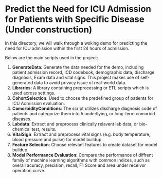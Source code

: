 # Predict the Need for ICU Admission for Patients with Specific Disease (Under construction)

In this directory, we will walk through a woking demo for predicting the need for ICU admission within the first 24 hours of admission.

Below are the main scripts used in the project:

1. __**GenerateData**__: Generate the data needed for the demo, including patient admission record, ICD codebook, demographic data, discharge diagnosis, Exam data and vital signs.                          This project makes use of self-generated data to avoid privacy issue of real-world data.
2. __**Libraries**__: A library containing preprocessing or ETL scripts which is used across settings.
3. __**CohortSelection**__: Used to choose the predefined group of patients for ICU Admission evaluation.
4. __**ComorbidityConditions**__: The script utilizes discharge diagnosis code of patients and categorize them into 5 underllying, or long-term comorbid diseases.
5. __**Labdata**__: Extract and preprocess clinically relavent lab data, or bio-chemical test, results.
6. __**VitalSign**__: Extract and preprocess vital signs (e.g. body temperature, blood pressure and pulse) for model buildup.
7. __**Feature Selection**__: Choose relevant features to create dataset for model buildup.
8. __**Model Performance Evaluation**__: Compare the performance of diffrent family of machine learning algorithms with common indices, such as overall acuracy, precision, recall, F1 Score and area under receivor operation curve.

